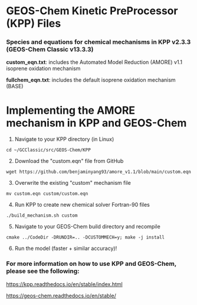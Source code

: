# GEOS-Chem Kinetic PreProcessor (KPP) Files
### Species and equations for chemical mechanisms in KPP v2.3.3 (GEOS-Chem Classic v13.3.3)

**custom_eqn.txt**: includes the Automated Model Reduction (AMORE) v1.1 isoprene oxidation mechanism 

**fullchem_eqn.txt**: includes the default isoprene oxidation mechanism (BASE)

# Implementing the AMORE mechanism in KPP and GEOS-Chem 
1. Navigate to your KPP directory (in Linux)
```
cd ~/GCClassic/src/GEOS-Chem/KPP
```
2. Download the "custom.eqn" file from GitHub
```
wget https://github.com/benjaminyang93/amore_v1.1/blob/main/custom.eqn
```
3. Overwrite the existing "custom" mechanism file
```
mv custom.eqn custom/custom.eqn
```
4. Run KPP to create new chemical solver Fortran-90 files
```
./build_mechanism.sh custom
```
5. Navigate to your GEOS-Chem build directory and recompile
```
cmake ../CodeDir -DRUNDIR=.. -DCUSTOMMECH=y; make -j install
```
6. Run the model (faster + similar accuracy)!  

### For more information on how to use KPP and GEOS-Chem, please see the following:

https://kpp.readthedocs.io/en/stable/index.html

https://geos-chem.readthedocs.io/en/stable/
